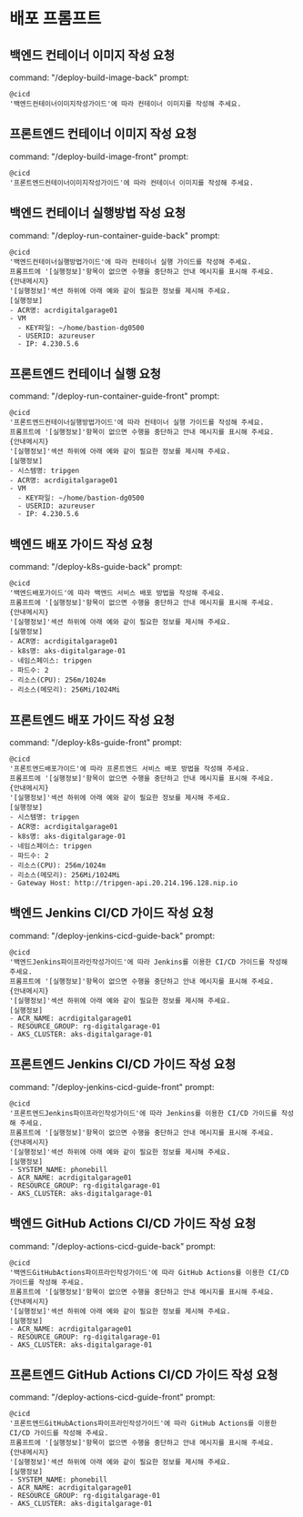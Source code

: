 # 배포 프롬프트

## 백엔드 컨테이너 이미지 작성 요청
command: "/deploy-build-image-back"
prompt:
```  
@cicd 
'백엔드컨테이너이미지작성가이드'에 따라 컨테이너 이미지를 작성해 주세요. 
```

## 프론트엔드 컨테이너 이미지 작성 요청
command: "/deploy-build-image-front"
prompt:
```  
@cicd 
'프론트엔드컨테이너이미지작성가이드'에 따라 컨테이너 이미지를 작성해 주세요. 
```

## 백엔드 컨테이너 실행방법 작성 요청
command: "/deploy-run-container-guide-back"
prompt:
```  
@cicd 
'백엔드컨테이너실행방법가이드'에 따라 컨테이너 실행 가이드를 작성해 주세요. 
프롬프트에 '[실행정보]'항목이 없으면 수행을 중단하고 안내 메시지를 표시해 주세요. 
{안내메시지}
'[실행정보]'섹션 하위에 아래 예와 같이 필요한 정보를 제시해 주세요.   
[실행정보]
- ACR명: acrdigitalgarage01
- VM
  - KEY파일: ~/home/bastion-dg0500
  - USERID: azureuser
  - IP: 4.230.5.6
```

## 프론트엔드 컨테이너 실행 요청
command: "/deploy-run-container-guide-front"
prompt:
```  
@cicd 
'프론트엔드컨테이너실행방법가이드'에 따라 컨테이너 실행 가이드를 작성해 주세요. 
프롬프트에 '[실행정보]'항목이 없으면 수행을 중단하고 안내 메시지를 표시해 주세요. 
{안내메시지}
'[실행정보]'섹션 하위에 아래 예와 같이 필요한 정보를 제시해 주세요.   
[실행정보]
- 시스템명: tripgen
- ACR명: acrdigitalgarage01
- VM
  - KEY파일: ~/home/bastion-dg0500
  - USERID: azureuser
  - IP: 4.230.5.6
```

## 백엔드 배포 가이드 작성 요청
command: "/deploy-k8s-guide-back"
prompt:

```
@cicd 
'백엔드배포가이드'에 따라 백엔드 서비스 배포 방법을 작성해 주세요. 
프롬프트에 '[실행정보]'항목이 없으면 수행을 중단하고 안내 메시지를 표시해 주세요. 
{안내메시지}
'[실행정보]'섹션 하위에 아래 예와 같이 필요한 정보를 제시해 주세요.   
[실행정보]
- ACR명: acrdigitalgarage01
- k8s명: aks-digitalgarage-01
- 네임스페이스: tripgen
- 파드수: 2
- 리소스(CPU): 256m/1024m
- 리소스(메모리): 256Mi/1024Mi
```

## 프론트엔드 배포 가이드 작성 요청
command: "/deploy-k8s-guide-front"
prompt:

```
@cicd 
'프론트엔드배포가이드'에 따라 프론트엔드 서비스 배포 방법을 작성해 주세요. 
프롬프트에 '[실행정보]'항목이 없으면 수행을 중단하고 안내 메시지를 표시해 주세요. 
{안내메시지}
'[실행정보]'섹션 하위에 아래 예와 같이 필요한 정보를 제시해 주세요.   
[실행정보]
- 시스템명: tripgen
- ACR명: acrdigitalgarage01
- k8s명: aks-digitalgarage-01
- 네임스페이스: tripgen
- 파드수: 2
- 리소스(CPU): 256m/1024m
- 리소스(메모리): 256Mi/1024Mi
- Gateway Host: http://tripgen-api.20.214.196.128.nip.io
```

## 백엔드 Jenkins CI/CD 가이드 작성 요청
command: "/deploy-jenkins-cicd-guide-back"
prompt:

```
@cicd 
'백엔드Jenkins파이프라인작성가이드'에 따라 Jenkins를 이용한 CI/CD 가이드를 작성해 주세요. 
프롬프트에 '[실행정보]'항목이 없으면 수행을 중단하고 안내 메시지를 표시해 주세요. 
{안내메시지}
'[실행정보]'섹션 하위에 아래 예와 같이 필요한 정보를 제시해 주세요.   
[실행정보]
- ACR_NAME: acrdigitalgarage01
- RESOURCE_GROUP: rg-digitalgarage-01
- AKS_CLUSTER: aks-digitalgarage-01 
```

## 프론트엔드 Jenkins CI/CD 가이드 작성 요청
command: "/deploy-jenkins-cicd-guide-front"
prompt:

```
@cicd 
'프론트엔드Jenkins파이프라인작성가이드'에 따라 Jenkins를 이용한 CI/CD 가이드를 작성해 주세요. 
프롬프트에 '[실행정보]'항목이 없으면 수행을 중단하고 안내 메시지를 표시해 주세요. 
{안내메시지}
'[실행정보]'섹션 하위에 아래 예와 같이 필요한 정보를 제시해 주세요.   
[실행정보]
- SYSTEM_NAME: phonebill
- ACR_NAME: acrdigitalgarage01
- RESOURCE_GROUP: rg-digitalgarage-01
- AKS_CLUSTER: aks-digitalgarage-01 
```

## 백엔드 GitHub Actions CI/CD 가이드 작성 요청
command: "/deploy-actions-cicd-guide-back"
prompt:

```
@cicd 
'백엔드GitHubActions파이프라인작성가이드'에 따라 GitHub Actions를 이용한 CI/CD 가이드를 작성해 주세요. 
프롬프트에 '[실행정보]'항목이 없으면 수행을 중단하고 안내 메시지를 표시해 주세요. 
{안내메시지}
'[실행정보]'섹션 하위에 아래 예와 같이 필요한 정보를 제시해 주세요.   
[실행정보]
- ACR_NAME: acrdigitalgarage01
- RESOURCE_GROUP: rg-digitalgarage-01
- AKS_CLUSTER: aks-digitalgarage-01 
```

## 프론트엔드 GitHub Actions CI/CD 가이드 작성 요청
command: "/deploy-actions-cicd-guide-front"
prompt:

```
@cicd 
'프론트엔드GitHubActions파이프라인작성가이드'에 따라 GitHub Actions를 이용한 CI/CD 가이드를 작성해 주세요. 
프롬프트에 '[실행정보]'항목이 없으면 수행을 중단하고 안내 메시지를 표시해 주세요. 
{안내메시지}
'[실행정보]'섹션 하위에 아래 예와 같이 필요한 정보를 제시해 주세요.   
[실행정보]
- SYSTEM_NAME: phonebill
- ACR_NAME: acrdigitalgarage01
- RESOURCE_GROUP: rg-digitalgarage-01
- AKS_CLUSTER: aks-digitalgarage-01 
```
